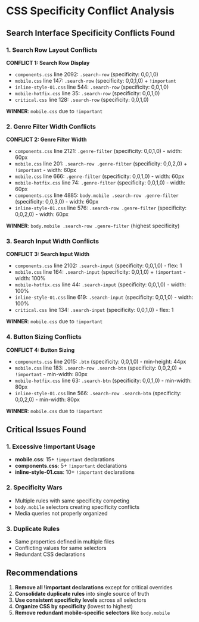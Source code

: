 # CSS Specificity Conflict Analysis

## Search Interface Specificity Conflicts Found

### 1. Search Row Layout Conflicts

**CONFLICT 1: Search Row Display**
- `components.css` line 2092: `.search-row` (specificity: 0,0,1,0)
- `mobile.css` line 147: `.search-row` (specificity: 0,0,1,0) + `!important`
- `inline-style-01.css` line 544: `.search-row` (specificity: 0,0,1,0)
- `mobile-hotfix.css` line 35: `.search-row` (specificity: 0,0,1,0)
- `critical.css` line 128: `.search-row` (specificity: 0,0,1,0)

**WINNER**: `mobile.css` due to `!important`

### 2. Genre Filter Width Conflicts

**CONFLICT 2: Genre Filter Width**
- `components.css` line 2121: `.genre-filter` (specificity: 0,0,1,0) - width: 60px
- `mobile.css` line 201: `.search-row .genre-filter` (specificity: 0,0,2,0) + `!important` - width: 60px
- `mobile.css` line 666: `.genre-filter` (specificity: 0,0,1,0) - width: 60px
- `mobile-hotfix.css` line 74: `.genre-filter` (specificity: 0,0,1,0) - width: 60px
- `components.css` line 4885: `body.mobile .search-row .genre-filter` (specificity: 0,0,3,0) - width: 60px
- `inline-style-01.css` line 576: `.search-row .genre-filter` (specificity: 0,0,2,0) - width: 60px

**WINNER**: `body.mobile .search-row .genre-filter` (highest specificity)

### 3. Search Input Width Conflicts

**CONFLICT 3: Search Input Width**
- `components.css` line 2102: `.search-input` (specificity: 0,0,1,0) - flex: 1
- `mobile.css` line 164: `.search-input` (specificity: 0,0,1,0) + `!important` - width: 100%
- `mobile-hotfix.css` line 44: `.search-input` (specificity: 0,0,1,0) - width: 100%
- `inline-style-01.css` line 619: `.search-input` (specificity: 0,0,1,0) - width: 100%
- `critical.css` line 134: `.search-input` (specificity: 0,0,1,0) - flex: 1

**WINNER**: `mobile.css` due to `!important`

### 4. Button Sizing Conflicts

**CONFLICT 4: Button Sizing**
- `components.css` line 2015: `.btn` (specificity: 0,0,1,0) - min-height: 44px
- `mobile.css` line 183: `.search-row .search-btn` (specificity: 0,0,2,0) + `!important` - min-width: 80px
- `mobile-hotfix.css` line 63: `.search-btn` (specificity: 0,0,1,0) - min-width: 80px
- `inline-style-01.css` line 566: `.search-row .search-btn` (specificity: 0,0,2,0) - min-width: 80px

**WINNER**: `mobile.css` due to `!important`

## Critical Issues Found

### 1. Excessive !important Usage
- **mobile.css**: 15+ `!important` declarations
- **components.css**: 5+ `!important` declarations
- **inline-style-01.css**: 10+ `!important` declarations

### 2. Specificity Wars
- Multiple rules with same specificity competing
- `body.mobile` selectors creating specificity conflicts
- Media queries not properly organized

### 3. Duplicate Rules
- Same properties defined in multiple files
- Conflicting values for same selectors
- Redundant CSS declarations

## Recommendations

1. **Remove all !important declarations** except for critical overrides
2. **Consolidate duplicate rules** into single source of truth
3. **Use consistent specificity levels** across all selectors
4. **Organize CSS by specificity** (lowest to highest)
5. **Remove redundant mobile-specific selectors** like `body.mobile`




